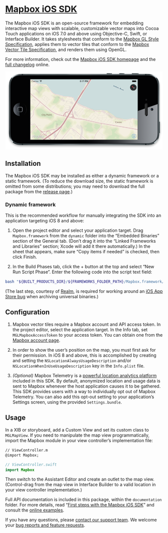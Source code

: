 # [Mapbox iOS SDK](https://www.mapbox.com/ios-sdk/)

The Mapbox iOS SDK is an open-source framework for embedding interactive map views with scalable, customizable vector maps into Cocoa Touch applications on iOS 7.0 and above using Objective-C, Swift, or Interface Builder. It takes stylesheets that conform to the [Mapbox GL Style Specification](https://www.mapbox.com/mapbox-gl-style-spec/), applies them to vector tiles that conform to the [Mapbox Vector Tile Specification](https://www.mapbox.com/developers/vector-tiles/), and renders them using OpenGL.

For more information, check out the [Mapbox iOS SDK homepage](https://www.mapbox.com/ios-sdk/) and the [full changelog](https://github.com/mapbox/mapbox-gl-native/blob/master/CHANGELOG.md) online.

[![](https://raw.githubusercontent.com/mapbox/mapbox-gl-native/master/platform/ios/screenshot.png)]()

## Installation

The Mapbox iOS SDK may be installed as either a dynamic framework or a static framework. (To reduce the download size, the static framework is omitted from some distributions; you may need to download the full package from the [release page](https://github.com/mapbox/mapbox-gl-native/releases/).)


### Dynamic framework

This is the recommended workflow for manually integrating the SDK into an application targeting iOS 8 and above:

1. Open the project editor and select your application target. Drag `Mapbox.framework` from the `dynamic` folder into the “Embedded Binaries” section of the General tab. (Don’t drag it into the “Linked Frameworks and Libraries” section; Xcode will add it there automatically.) In the sheet that appears, make sure “Copy items if needed” is checked, then click Finish.

1. In the Build Phases tab, click the + button at the top and select “New Run Script Phase”. Enter the following code into the script text field:

```bash
bash "${BUILT_PRODUCTS_DIR}/${FRAMEWORKS_FOLDER_PATH}/Mapbox.framework/strip-frameworks.sh"
```

(The last step, courtesy of [Realm](https://github.com/realm/realm-cocoa/), is required for working around an [iOS App Store bug](http://www.openradar.me/radar?id=6409498411401216) when archiving universal binaries.)


## Configuration

1. Mapbox vector tiles require a Mapbox account and API access token. In the project editor, select the application target. In the Info tab, set `MGLMapboxAccessToken` to your access token. You can obtain one from the [Mapbox account page](https://www.mapbox.com/studio/account/tokens/).

1. In order to show the user’s position on the map, you must first ask for their permission. In iOS 8 and above, this is accomplished by creating and setting the `NSLocationAlwaysUsageDescription` and/or `NSLocationWhenInUseUsageDescription` key in the `Info.plist` file.

1. _(Optional)_ Mapbox Telemetry is a <a href="https://www.mapbox.com/telemetry/">powerful location analytics platform</a> included in this SDK. By default, anonymized location and usage data is sent to Mapbox whenever the host application causes it to be gathered. This SDK provides users with a way to individually opt out of Mapbox Telemetry. You can also add this opt-out setting to your application’s Settings screen, using the provided `Settings.bundle`.

## Usage

In a XIB or storyboard, add a Custom View and set its custom class to `MGLMapView`. If you need to manipulate the map view programmatically, import the Mapbox module in your view controller’s implementation file:

```objc
// ViewController.m
@import Mapbox;
```

```swift
// ViewController.swift
import Mapbox
```

Then switch to the Assistant Editor and create an outlet to the map view. (Control-drag from the map view in Interface Builder to a valid location in your view controller implementation.)

Full API documentation is included in this package, within the `documentation` folder. For more details, read “[First steps with the Mapbox iOS SDK](https://www.mapbox.com/help/first-steps-ios-sdk/)” and consult the [online examples](https://www.mapbox.com/ios-sdk/examples/).

If you have any questions, please [contact our support team](https://www.mapbox.com/contact/). We welcome your [bug reports and feature requests](https://github.com/mapbox/mapbox-gl-native/issues/).
